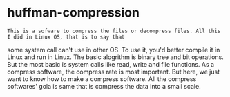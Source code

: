 huffman-compression
===================

	This is a sofware to compress the files or decompress files. All this I did in Linux OS, that is to say that
some system call can't use in other OS. To use it, you'd better compile it in Linux and run in Linux.
	The basic alogrithm is binary tree and bit operations. But the most basic is system calls like read, write
and file functions.
	As a compress software, the compress rate is most important. But here, we just want to know how to make a 
compress software. All the compress softwares' gola is same that is compress the data into a small scale. 
